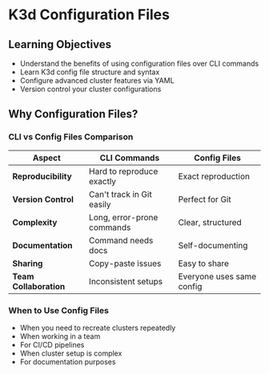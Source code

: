 # K3d Configuration Files

## Learning Objectives

- Understand the benefits of using configuration files over CLI commands
- Learn K3d config file structure and syntax
- Configure advanced cluster features via YAML
- Version control your cluster configurations

## Why Configuration Files?

### **CLI vs Config Files Comparison**

| Aspect | CLI Commands | Config Files |
|--------|-------------|--------------|
| **Reproducibility** | Hard to reproduce exactly | Exact reproduction |
| **Version Control** | Can't track in Git easily | Perfect for Git |
| **Complexity** | Long, error-prone commands | Clear, structured |
| **Documentation** | Command needs docs | Self-documenting |
| **Sharing** | Copy-paste issues | Easy to share |
| **Team Collaboration** | Inconsistent setups | Everyone uses same config |

### **When to Use Config Files**

- When you need to recreate clusters repeatedly
- When working in a team
- For CI/CD pipelines
- When cluster setup is complex
- For documentation purposes